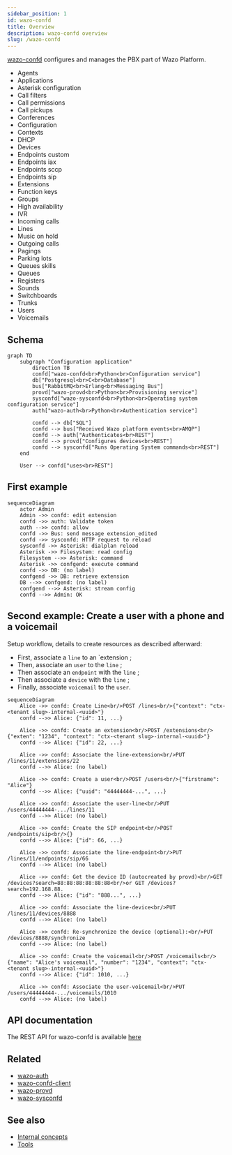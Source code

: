 ```yaml
---
sidebar_position: 1
id: wazo-confd
title: Overview
description: wazo-confd overview
slug: /wazo-confd
---
```


[wazo-confd](https://github.com/wazo-platform/wazo-confd) configures and manages the PBX part of Wazo Platform.

- Agents
- Applications
- Asterisk configuration
- Call filters
- Call permissions
- Call pickups
- Conferences
- Configuration
- Contexts
- DHCP
- Devices
- Endpoints custom
- Endpoints iax
- Endpoints sccp
- Endpoints sip
- Extensions
- Function keys
- Groups
- High availability
- IVR
- Incoming calls
- Lines
- Music on hold
- Outgoing calls
- Pagings
- Parking lots
- Queues skills
- Queues
- Registers
- Sounds
- Switchboards
- Trunks
- Users
- Voicemails

## Schema

```mermaid
graph TD
    subgraph "Configuration application"
        direction TB
        confd["wazo-confd<br>Python<br>Configuration service"]
        db["Postgresql<br>C<br>Database"]
        bus["RabbitMQ<br>Erlang<br>Messaging Bus"]
        provd["wazo-provd<br>Python<br>Provisioning service"]
        sysconfd["wazo-sysconfd<br>Python<br>Operating system configuration service"]
        auth["wazo-auth<br>Python<br>Authentication service"]

        confd --> db["SQL"]
        confd --> bus["Received Wazo platform events<br>AMQP"]
        confd --> auth["Authenticates<br>REST"]
        confd --> provd["Configures devices<br>REST"]
        confd --> sysconfd["Runs Operating System commands<br>REST"]
    end

    User --> confd["uses<br>REST"]
```

## First example

```mermaid
sequenceDiagram
    actor Admin
    Admin ->> confd: edit extension
    confd ->> auth: Validate token
    auth -->> confd: allow
    confd ->> Bus: send message extension_edited
    confd ->> sysconfd: HTTP request to reload
    sysconfd ->> Asterisk: dialplan reload
    Asterisk ->> Filesystem: read config
    Filesystem -->> Asterisk: command
    Asterisk ->> confgend: execute command
    confd ->> DB: (no label)
    confgend ->> DB: retrieve extension
    DB -->> confgend: (no label)
    confgend -->> Asterisk: stream config
    confd -->> Admin: OK
```

## Second example: Create a user with a phone and a voicemail

Setup workflow, details to create resources as described afterward:

- First, associate a `line` to an `extension ;
- Then, associate an `user` to the `line` ;
- Then associate an `endpoint` with the `line` ;
- Then associate a `device` with the `line` ;
- Finally, associate `voicemail` to the `user`.

```mermaid
sequenceDiagram
    Alice ->> confd: Create Line<br/>POST /lines<br/>{"context": "ctx-<tenant slug>-internal-<uuid>"}
    confd -->> Alice: {"id": 11, ...}

    Alice ->> confd: Create an extension<br/>POST /extensions<br/>{"exten": "1234", "context": "ctx-<tenant slug>-internal-<uuid>"}
    confd -->> Alice: {"id": 22, ...}

    Alice ->> confd: Associate the line-extension<br/>PUT /lines/11/extensions/22
    confd -->> Alice: (no label)

    Alice ->> confd: Create a user<br/>POST /users<br/>{"firstname": "Alice"}
    confd -->> Alice: {"uuid": "44444444-...", ...}

    Alice ->> confd: Associate the user-line<br/>PUT /users/44444444-.../lines/11
    confd -->> Alice: (no label)

    Alice ->> confd: Create the SIP endpoint<br/>POST /endpoints/sip<br/>{}
    confd -->> Alice: {"id": 66, ...}

    Alice ->> confd: Associate the line-endpoint<br/>PUT /lines/11/endpoints/sip/66
    confd -->> Alice: (no label)

    Alice ->> confd: Get the device ID (autocreated by provd)<br/>GET /devices?search=88:88:88:88:88:88<br/>or GET /devices?search=192.168.88.
    confd -->> Alice: {"id": "888...", ...}

    Alice ->> confd: Associate the line-device<br/>PUT /lines/11/devices/8888
    confd -->> Alice: (no label)

    Alice ->> confd: Re-synchronize the device (optional):<br/>PUT /devices/8888/synchronize
    confd -->> Alice: (no label)

    Alice ->> confd: Create the voicemail<br/>POST /voicemails<br/>{"name": "Alice's voicemail", "number": "1234", "context": "ctx-<tenant slug>-internal-<uuid>"}
    confd -->> Alice: {"id": 1010, ...}

    Alice ->> confd: Associate the user-voicemail<br/>PUT /users/44444444-.../voicemails/1010
    confd -->> Alice: (no label)
```

## API documentation

The REST API for wazo-confd is available [here](../api/configuration.html)

## Related

- [wazo-auth](https://github.com/wazo-platform/wazo-auth)
- [wazo-confd-client](https://github.com/wazo-platform/wazo-confd-client)
- [wazo-provd](https://github.com/wazo-platform/wazo-provd)
- [wazo-sysconfd](https://github.com/wazo-platform/wazo-sysconfd)

## See also

- [Internal concepts](/uc-doc/system/wazo-confd/developer)
- [Tools](https://github.com/wazo-platform/wazo-confd/blob/master/README.md)
